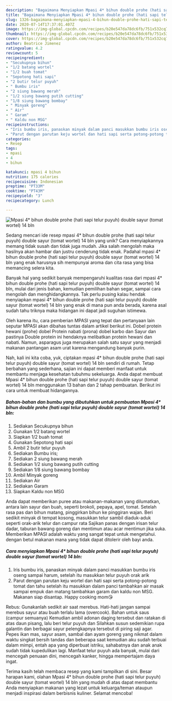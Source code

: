 ```yaml
---
description: "Bagaimana Menyiapkan Mpasi 4* bihun double prohe (hati sapi telur puyuh) double sayur (tomat wortel) 14 bln, Bisa Manjain Lidah"
title: "Bagaimana Menyiapkan Mpasi 4* bihun double prohe (hati sapi telur puyuh) double sayur (tomat wortel) 14 bln, Bisa Manjain Lidah"
slug: 1326-bagaimana-menyiapkan-mpasi-4-bihun-double-prohe-hati-sapi-telur-puyuh-double-sayur-tomat-wortel-14-bln-bisa-manjain-lidah
date: 2020-07-14T17:37:01.407Z
image: https://img-global.cpcdn.com/recipes/b20e547da78dc6fb/751x532cq70/mpasi-4-bihun-double-prohe-hati-sapi-telur-puyuh-double-sayur-tomat-wortel-14-bln-foto-resep-utama.jpg
thumbnail: https://img-global.cpcdn.com/recipes/b20e547da78dc6fb/751x532cq70/mpasi-4-bihun-double-prohe-hati-sapi-telur-puyuh-double-sayur-tomat-wortel-14-bln-foto-resep-utama.jpg
cover: https://img-global.cpcdn.com/recipes/b20e547da78dc6fb/751x532cq70/mpasi-4-bihun-double-prohe-hati-sapi-telur-puyuh-double-sayur-tomat-wortel-14-bln-foto-resep-utama.jpg
author: Beatrice Jimenez
ratingvalue: 4.2
reviewcount: 5
recipeingredient:
- "Secukupnya bihun"
- "1/2 batang wortel"
- "1/2 buah tomat"
- "Sepotong hati sapi"
- "2 butir telur puyuh"
- " Bumbu iris"
- "2 siung bawang merah"
- "1/2 siung bawang putih cutting"
- "1/8 siung bawang bombay"
- " Minyak goreng"
- " Air"
- " Garam"
- " Kaldu non MSG"
recipeinstructions:
- "Iris bumbu iris, panaskan minyak dalam panci masukkan bumbu iris oseng sampai harum, setelah itu masukkan telur puyuh orak arik"
- "Parut dengan parutan keju wortel dan hati sapi serta potong-potong tomat dan tahu setelah itu masukkan dalam panci tambahkan air masak sampai empuk dan matang tambahkan garam dan kaldu non MSG. Makanan siap disantap. Happy cooking mom😘"
categories:
- Resep
tags:
- mpasi
- 4
- bihun

katakunci: mpasi 4 bihun 
nutrition: 175 calories
recipecuisine: Indonesian
preptime: "PT33M"
cooktime: "PT43M"
recipeyield: "3"
recipecategory: Lunch

---
```



![Mpasi 4* bihun double prohe (hati sapi telur puyuh) double sayur (tomat wortel) 14 bln](https://img-global.cpcdn.com/recipes/b20e547da78dc6fb/751x532cq70/mpasi-4-bihun-double-prohe-hati-sapi-telur-puyuh-double-sayur-tomat-wortel-14-bln-foto-resep-utama.jpg)

Sedang mencari ide resep mpasi 4* bihun double prohe (hati sapi telur puyuh) double sayur (tomat wortel) 14 bln yang unik? Cara menyiapkannya memang tidak susah dan tidak juga mudah. Jika salah mengolah maka hasilnya akan hambar dan justru cenderung tidak enak. Padahal mpasi 4* bihun double prohe (hati sapi telur puyuh) double sayur (tomat wortel) 14 bln yang enak harusnya sih mempunyai aroma dan cita rasa yang bisa memancing selera kita.

Banyak hal yang sedikit banyak mempengaruhi kualitas rasa dari mpasi 4* bihun double prohe (hati sapi telur puyuh) double sayur (tomat wortel) 14 bln, mulai dari jenis bahan, kemudian pemilihan bahan segar, sampai cara mengolah dan menghidangkannya. Tak perlu pusing kalau hendak menyiapkan mpasi 4* bihun double prohe (hati sapi telur puyuh) double sayur (tomat wortel) 14 bln yang enak di mana pun anda berada, karena asal sudah tahu triknya maka hidangan ini dapat jadi suguhan istimewa.

Oleh karena itu, cara pemberian MPASI yang tepat dan pertanyaan lain seputar MPASI akan dibahas tuntas dalam artikel berikut ini. Dobel protein hewani (prohe) dobel Protein nabati (prona) dobel karbo dan Sayur dan pastinya Double protein ini hendaknya melibatkan protein hewani dan nabati. Namun, asparagus juga merupakan salah satu sayur yang menjadi makanan pantangan asam urat karena mengandung banyak purin.


Nah, kali ini kita coba, yuk, ciptakan mpasi 4* bihun double prohe (hati sapi telur puyuh) double sayur (tomat wortel) 14 bln sendiri di rumah. Tetap berbahan yang sederhana, sajian ini dapat memberi manfaat untuk membantu menjaga kesehatan tubuhmu sekeluarga. Anda dapat membuat Mpasi 4* bihun double prohe (hati sapi telur puyuh) double sayur (tomat wortel) 14 bln menggunakan 13 bahan dan 2 tahap pembuatan. Berikut ini cara untuk membuat hidangannya.

<!--inarticleads1-->

##### Bahan-bahan dan bumbu yang dibutuhkan untuk pembuatan Mpasi 4* bihun double prohe (hati sapi telur puyuh) double sayur (tomat wortel) 14 bln:

1. Sediakan Secukupnya bihun
1. Gunakan 1/2 batang wortel
1. Siapkan 1/2 buah tomat
1. Gunakan Sepotong hati sapi
1. Ambil 2 butir telur puyuh
1. Sediakan  Bumbu iris;
1. Sediakan 2 siung bawang merah
1. Sediakan 1/2 siung bawang putih cutting
1. Sediakan 1/8 siung bawang bombay
1. Ambil  Minyak goreng
1. Sediakan  Air
1. Sediakan  Garam
1. Siapkan  Kaldu non MSG


Anda dapat memberikan puree atau makanan-makanan yang dilumatkan, antara lain sayur dan buah, seperti brokoli, pepaya, apel, tomat. Setelah rasa pas dan bihun matang, pinggirkan bihun ke pinggiran wajan. Beri sedikit minyak di tempat kosong, masukkan telur sambil diaduk-aduk seperti orak-arik telur dan campur rata Sajikan panas dengan irisan telur dadar, taburan bawang goreng dan mentimun atau acar mentimun jika suka. Memberikan MPASI adalah waktu yang sangat tepat untuk mengetahui. dengan betul makanan mana yang tidak dapat ditolerir oleh bayi anda. 

<!--inarticleads2-->

##### Cara menyiapkan Mpasi 4* bihun double prohe (hati sapi telur puyuh) double sayur (tomat wortel) 14 bln:

1. Iris bumbu iris, panaskan minyak dalam panci masukkan bumbu iris oseng sampai harum, setelah itu masukkan telur puyuh orak arik
1. Parut dengan parutan keju wortel dan hati sapi serta potong-potong tomat dan tahu setelah itu masukkan dalam panci tambahkan air masak sampai empuk dan matang tambahkan garam dan kaldu non MSG. Makanan siap disantap. Happy cooking mom😘


Rebus: Gunakanlah sedikit air saat merebus. Hati-hati jangan sampai merebus sayur atau buah terlalu lama (overcook). Bahan untuk saus (campur semuanya) Kemudian ambil adonan daging tersebut dan ratakan di atas daun pisang, lalu beri telur puyuh dan Silahkan susun sedemikian rupa galantin dan berbagai sayur pelengkapnya tersebut di piring saji agar. Pepes ikan mas, sayur asam, sambal dan ayam goreng yang nikmat dalam waktu singkat bersih tandas dan beberapa saat kemudian aku sudah terbuai dalam mimpi, entah apa yang diperbuat istriku, sahabatnya dan anak anak sudah tidak kupedulikan lagi. Manfaat telur puyuh ada banyak, mulai dari mencegah penuaan dini, mencegah kanker, hingga mempertajam daya ingat. 

Terima kasih telah membaca resep yang kami tampilkan di sini. Besar harapan kami, olahan Mpasi 4* bihun double prohe (hati sapi telur puyuh) double sayur (tomat wortel) 14 bln yang mudah di atas dapat membantu Anda menyiapkan makanan yang lezat untuk keluarga/teman ataupun menjadi inspirasi dalam berbisnis kuliner. Selamat mencoba!

